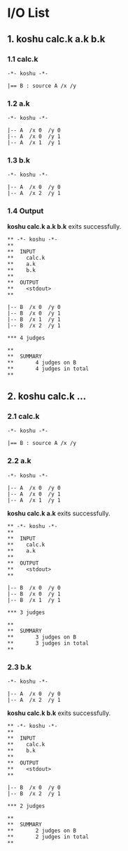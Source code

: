 # I/O List


## 1. koshu calc.k a.k b.k

### 1.1 calc.k

~~~~~~~~~~~~~~~~~~~~~~~~~~~~~~~~~~~~~~~~~~~~~~~~~~
-*- koshu -*-

|== B : source A /x /y
~~~~~~~~~~~~~~~~~~~~~~~~~~~~~~~~~~~~~~~~~~~~~~~~~~

### 1.2 a.k

~~~~~~~~~~~~~~~~~~~~~~~~~~~~~~~~~~~~~~~~~~~~~~~~~~
-*- koshu -*-

|-- A  /x 0  /y 0
|-- A  /x 0  /y 1
|-- A  /x 1  /y 1
~~~~~~~~~~~~~~~~~~~~~~~~~~~~~~~~~~~~~~~~~~~~~~~~~~

### 1.3 b.k

~~~~~~~~~~~~~~~~~~~~~~~~~~~~~~~~~~~~~~~~~~~~~~~~~~
-*- koshu -*-

|-- A  /x 0  /y 0
|-- A  /x 2  /y 1
~~~~~~~~~~~~~~~~~~~~~~~~~~~~~~~~~~~~~~~~~~~~~~~~~~

### 1.4 Output

**koshu calc.k a.k b.k** exits successfully.

~~~~~~~~~~~~~~~~~~~~~~~~~~~~~~~~~~~~~~~~~~~~~~~~~~
** -*- koshu -*-
**
**  INPUT
**    calc.k
**    a.k
**    b.k
**
**  OUTPUT
**    <stdout>
**

|-- B  /x 0  /y 0
|-- B  /x 0  /y 1
|-- B  /x 1  /y 1
|-- B  /x 2  /y 1

*** 4 judges

**
**  SUMMARY
**       4 judges on B
**       4 judges in total
**
~~~~~~~~~~~~~~~~~~~~~~~~~~~~~~~~~~~~~~~~~~~~~~~~~~

## 2. koshu calc.k ...

### 2.1 calc.k

~~~~~~~~~~~~~~~~~~~~~~~~~~~~~~~~~~~~~~~~~~~~~~~~~~
-*- koshu -*-

|== B : source A /x /y
~~~~~~~~~~~~~~~~~~~~~~~~~~~~~~~~~~~~~~~~~~~~~~~~~~

### 2.2 a.k

~~~~~~~~~~~~~~~~~~~~~~~~~~~~~~~~~~~~~~~~~~~~~~~~~~
-*- koshu -*-

|-- A  /x 0  /y 0
|-- A  /x 0  /y 1
|-- A  /x 1  /y 1
~~~~~~~~~~~~~~~~~~~~~~~~~~~~~~~~~~~~~~~~~~~~~~~~~~

**koshu calc.k a.k** exits successfully.

~~~~~~~~~~~~~~~~~~~~~~~~~~~~~~~~~~~~~~~~~~~~~~~~~~
** -*- koshu -*-
**
**  INPUT
**    calc.k
**    a.k
**
**  OUTPUT
**    <stdout>
**

|-- B  /x 0  /y 0
|-- B  /x 0  /y 1
|-- B  /x 1  /y 1

*** 3 judges

**
**  SUMMARY
**       3 judges on B
**       3 judges in total
**
~~~~~~~~~~~~~~~~~~~~~~~~~~~~~~~~~~~~~~~~~~~~~~~~~~

### 2.3 b.k

~~~~~~~~~~~~~~~~~~~~~~~~~~~~~~~~~~~~~~~~~~~~~~~~~~
-*- koshu -*-

|-- A  /x 0  /y 0
|-- A  /x 2  /y 1
~~~~~~~~~~~~~~~~~~~~~~~~~~~~~~~~~~~~~~~~~~~~~~~~~~

**koshu calc.k b.k** exits successfully.

~~~~~~~~~~~~~~~~~~~~~~~~~~~~~~~~~~~~~~~~~~~~~~~~~~
** -*- koshu -*-
**
**  INPUT
**    calc.k
**    b.k
**
**  OUTPUT
**    <stdout>
**

|-- B  /x 0  /y 0
|-- B  /x 2  /y 1

*** 2 judges

**
**  SUMMARY
**       2 judges on B
**       2 judges in total
**
~~~~~~~~~~~~~~~~~~~~~~~~~~~~~~~~~~~~~~~~~~~~~~~~~~

